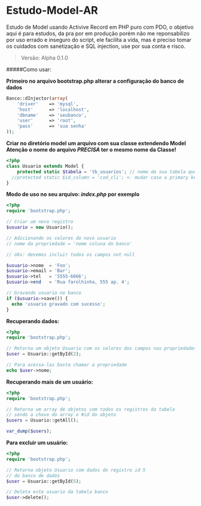 Estudo-Model-AR
===============

Estudo de Model usando Activive Record em PHP puro com PDO, o objetivo aqui é para estudos, da pra por em produção porém não me reponsabilizo por uso errado e inseguro do script, ele facilita a vida, mas é preciso tomar os cuidados com sanetização e SQL injection, use por sua conta e risco.

>Versão: Alpha 0.1.0

#####Como usar:

**Primeiro no arquivo bootstrap.php alterar a configuração do banco de dados**
```php
Banco::dInjector(array(
    'driver'    => 'mysql',
    'host'      => 'localhost',
    'dbname'    => 'seubanco',
    'user'      => 'root',
    'pass'      => 'sua senha'
));
```

**Criar no diretório model um arquivo com sua classe extendendo Model**
**Atenção o nome do arquivo *PRECISA* ter o mesmo nome da Classe!**
```php
<?php
class Usuario extends Model {
	protected static $tabela = 'tb_usuarios'; // nome da sua tabela que será mapeada nessa classe
  //protected static $id_column = 'cod_cli'; <- mudar caso a primary key ter um nome diferente de id
}
```

**Modo de uso no seu arquivo: *index.php* por exemplo**
```php
<?php
require 'bootstrap.php';

// Criar um novo registro
$usuario = new Usuario();

// Adicionando os valores do novo usuario
// nome da propriedade = 'nome coluna do banco'

// obs: devemos incluir todos os campos not null

$usuario->nome  = 'Foo';
$usuario->email = 'Bar';
$usuario->tel   = '5555-6666';
$usuario->end   = 'Rua farolhinha, 555 ap. 4';

// Gravando usuario no banco
if ($usuario->save()) {
  echo 'usuario gravado com sucesso';
}
```
**Recuperando dados:**
```php
<?php
require 'bootstrap.php';

// Retorna um objeto Usuario com os valores dos campos nas propriedades
$user = Usuario::getById(2);

// Para acessa-las basta chamar a propriedade
echo $user->nome;
```
**Recuperando mais de um usuário:**
```php
<?php
require 'bootstrap.php';

// Retorna um array de objetos com todos os registros da tabela 
// sendo a chave do array o #id do objeto
$users = Usuario::getAll();

var_dump($users);
```

**Para excluir um usuário:**
```php
<?php
require 'bootstrap.php';

// Retorna objeto Usuario com dados do registro id 5
// do banco de dados
$user = Usuario::getById(5);

// Deleta este usuario da tabela banco
$user->delete();
```
